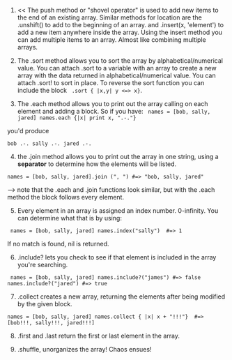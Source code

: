 1. << The push method or "shovel operator" is used to add new items to the end of an existing array.  Similar methods for location are the .unshift() to add to the beginning of an array.  and .insert(x, 'element') to add a new item anywhere inside the array.  Using the insert method you can add multiple items to an array.  Almost like combining multiple arrays.

2. The .sort method allows you to sort the array by alphabetical/numerical value.  You can attach .sort to a variable with an array to create a new array with the data returned in alphabetical/numerical value.  You can attach .sort! to sort in place.  To reverse the sort function you can include the block ` .sort { |x,y| y <=> x}`.

3.  The .each method allows you to print out the array calling on each element and adding a block.  So if you have:
 ` names = [bob, sally, jared]
   names.each {|x| print x, ".-."}`

   you'd produce

   `bob .-. sally .-. jared .-.`

4.  the .join method allows you to print out the array in one string, using a **separator** to determine how the elements will be listed.  

`names = [bob, sally, jared].join (", ") #=> "bob, sally, jared"`

--> note that the .each and .join functions look similar, but with the .each method the block follows every element.

5. Every element in an array is assigned an index number.  0-infinity.  You can determine what that is by using:

` names = [bob, sally, jared]
names.index("sally")  #=> 1`

If no match is found, nil is returned.

6.  .include?  lets you check to see if that element is included in the array you're searching.

` names = [bob, sally, jared]
names.include?("james") #=> false
names.include?("jared") #=> true`

7.  .collect creates a new array, returning the elements after being modified by the given block.

`names = [bob, sally, jared]
 names.collect { |x| x + "!!!"}  #=> [bob!!!, sally!!!, jared!!!]`

 8.  .first and .last return the first or last element in the array.

 9.  .shuffle, unorganizes the array!  Chaos ensues!

 

